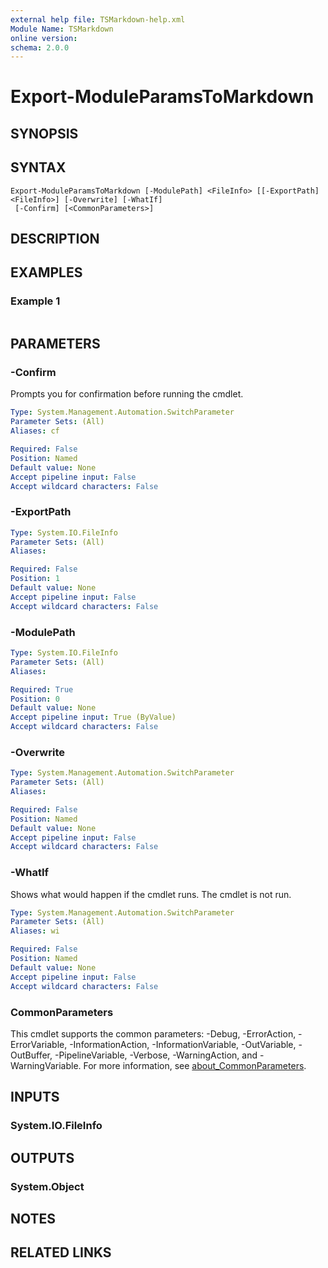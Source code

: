```yaml
---
external help file: TSMarkdown-help.xml
Module Name: TSMarkdown
online version:
schema: 2.0.0
---
```


# Export-ModuleParamsToMarkdown

## SYNOPSIS


## SYNTAX

```
Export-ModuleParamsToMarkdown [-ModulePath] <FileInfo> [[-ExportPath] <FileInfo>] [-Overwrite] [-WhatIf]
 [-Confirm] [<CommonParameters>]
```

## DESCRIPTION


## EXAMPLES

### Example 1
```powershell

```



## PARAMETERS

### -Confirm
Prompts you for confirmation before running the cmdlet.

```yaml
Type: System.Management.Automation.SwitchParameter
Parameter Sets: (All)
Aliases: cf

Required: False
Position: Named
Default value: None
Accept pipeline input: False
Accept wildcard characters: False
```

### -ExportPath


```yaml
Type: System.IO.FileInfo
Parameter Sets: (All)
Aliases:

Required: False
Position: 1
Default value: None
Accept pipeline input: False
Accept wildcard characters: False
```

### -ModulePath


```yaml
Type: System.IO.FileInfo
Parameter Sets: (All)
Aliases:

Required: True
Position: 0
Default value: None
Accept pipeline input: True (ByValue)
Accept wildcard characters: False
```

### -Overwrite


```yaml
Type: System.Management.Automation.SwitchParameter
Parameter Sets: (All)
Aliases:

Required: False
Position: Named
Default value: None
Accept pipeline input: False
Accept wildcard characters: False
```

### -WhatIf
Shows what would happen if the cmdlet runs.
The cmdlet is not run.

```yaml
Type: System.Management.Automation.SwitchParameter
Parameter Sets: (All)
Aliases: wi

Required: False
Position: Named
Default value: None
Accept pipeline input: False
Accept wildcard characters: False
```

### CommonParameters
This cmdlet supports the common parameters: -Debug, -ErrorAction, -ErrorVariable, -InformationAction, -InformationVariable, -OutVariable, -OutBuffer, -PipelineVariable, -Verbose, -WarningAction, and -WarningVariable. For more information, see [about_CommonParameters](http://go.microsoft.com/fwlink/?LinkID=113216).

## INPUTS

### System.IO.FileInfo

## OUTPUTS

### System.Object
## NOTES

## RELATED LINKS
